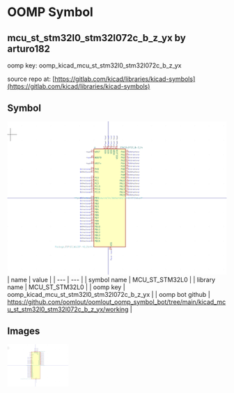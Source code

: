 # OOMP Symbol  
## mcu_st_stm32l0_stm32l072c_b_z_yx  by arturo182  
  
oomp key: oomp_kicad_mcu_st_stm32l0_stm32l072c_b_z_yx  
  
source repo at: [https://gitlab.com/kicad/libraries/kicad-symbols](https://gitlab.com/kicad/libraries/kicad-symbols)  
## Symbol  
  
[![working.png](working_600.png)](working.png)  
| name | value | 
| --- | --- | 
| symbol name | MCU_ST_STM32L0 | 
| library name | MCU_ST_STM32L0 | 
| oomp key | oomp_kicad_mcu_st_stm32l0_stm32l072c_b_z_yx | 
| oomp bot github | https://github.com/oomlout/oomlout_oomp_symbol_bot/tree/main/kicad_mcu_st_stm32l0_stm32l072c_b_z_yx/working | 
## Images  
  
[![working.png](working_140.png)](working.png)  
